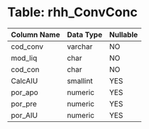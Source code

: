 # Table: rhh_ConvConc

| Column Name | Data Type | Nullable |
|-------------|-----------|----------|
| cod_conv | varchar | NO |
| mod_liq | char | NO |
| cod_con | char | NO |
| CalcAIU | smallint | YES |
| por_apo | numeric | YES |
| por_pre | numeric | YES |
| por_AIU | numeric | YES |
